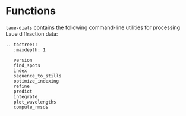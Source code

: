 # Functions

`laue-dials` contains the following command-line utilities for processing Laue diffraction data:

```{eval-rst}
.. toctree::
   :maxdepth: 1

   version
   find_spots
   index
   sequence_to_stills
   optimize_indexing
   refine
   predict
   integrate
   plot_wavelengths
   compute_rmsds

```
